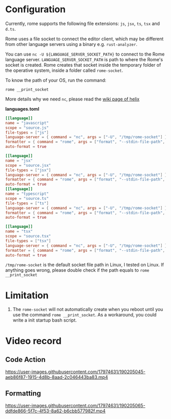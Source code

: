 # Configuration
Currently, rome supports the following file extensions: `js`, `jsx`, `ts`, `tsx` and `d.ts`. 

Rome uses a file socket to connect the editor client, which may be different from other language servers using a binary e.g. `rust-analyzer`.

You can use `nc -U ${LANGUAGE_SERVER_SOCKET_PATH}` to connect to the Rome language server. `LANGUAGE_SERVER_SOCKET_PATH` is path to where the Rome's socket is created. Rome creates that socket inside the temporary folder of the operative system, inside a folder called `rome-socket`. 

To know the path of your OS, run the command:
```shell
rome __print_socket
```
More details why we need `nc`, please read the [wiki page of helix](https://github.com/helix-editor/helix/wiki/How-to-install-the-default-language-servers)

**languages.toml**
```toml
[[language]]
name = "javascript"
scope = "source.js"
file-types = ["js"]
language-server = { command = "nc", args = ["-U", "/tmp/rome-socket"] }
formatter = { command = "rome", args = ["format", "--stdin-file-path", "test.js"]}
auto-format = true

[[language]]
name = "jsx"
scope = "source.jsx"
file-types = ["jsx"]
language-server = { command = "nc", args = ["-U", "/tmp/rome-socket"] }
formatter = { command = "rome", args = ["format", "--stdin-file-path", "test.jsx"]}
auto-format = true
[[language]]
name = "typescript"
scope = "source.ts"
file-types = ["ts"]
language-server = { command = "nc", args = ["-U", "/tmp/rome-socket"] }
formatter = { command = "rome", args = ["format", "--stdin-file-path", "test.ts"]}
auto-format = true

[[language]]
name = "tsx"
scope = "source.tsx"
file-types = ["tsx"]
language-server = { command = "nc", args = ["-U", "/tmp/rome-socket"] }
formatter = { command = "rome", args = ["format", "--stdin-file-path", "test.tsx"]}
auto-format = true

```
`/tmp/rome-socket` is the default socket file path in Linux, I tested on Linux. If anything goes wrong, please double check if the 
path equals to `rome __print_socket`

# Limitation
1. The `rome-socket` will not automatically create when you reboot until you use the command `rome __print_socket`. As a workaround,
you could write a init startup bash script.

# Video record
## Code Action
https://user-images.githubusercontent.com/17974631/190205045-aeb86f87-1915-4d8b-8aad-2c046443ba83.mp4

## Formatting
https://user-images.githubusercontent.com/17974631/190205065-ddfde866-5f7c-4f53-8a62-b6cbb577982f.mp4